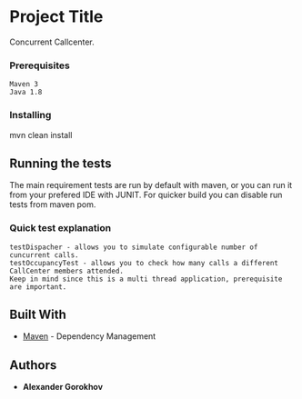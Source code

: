# Project Title

Concurrent Callcenter.

### Prerequisites

```
Maven 3
Java 1.8
```

### Installing

mvn clean install

## Running the tests

The main requirement tests are run by default with maven, or you can run it from your prefered IDE with JUNIT.
For quicker build you can disable run tests from maven pom.

### Quick test explanation
```
testDispacher - allows you to simulate configurable number of cuncurrent calls.
testOccupancyTest - allows you to check how many calls a different CallCenter members attended.
Keep in mind since this is a multi thread application, prerequisite are important.
```

## Built With

* [Maven](https://maven.apache.org/) - Dependency Management

## Authors

* **Alexander Gorokhov**



